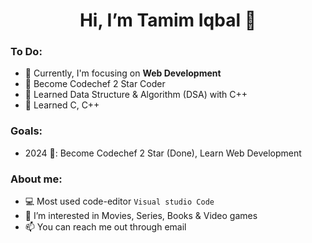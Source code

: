 <h1 align="center"> Hi, I’m Tamim Iqbal 👋 </h1>

### To Do:
- 🌱 Currently, I'm focusing on **Web Development**
- 🌱 Become Codechef 2 Star Coder
- 🌱 Learned Data Structure & Algorithm (DSA) with C++
- 🌱 Learned C, C++
<!---
- 🌱 
---> 
### Goals:
<!--
- 2024 🎯: To solve Overall 500 Problems, Become Codeforces Pupil (1200) & Become a Web Developer
--->
- 2024 🎯: Become Codechef 2 Star (Done), Learn Web Development
<!---
- 2024 🎯:  
      July - December -> Web Development + Python
---> 
 
### About me:
- 💻 Most used code-editor `Visual studio Code`
- 👀 I’m interested in Movies, Series, Books & Video games 
- 📫 You can reach me out through email

